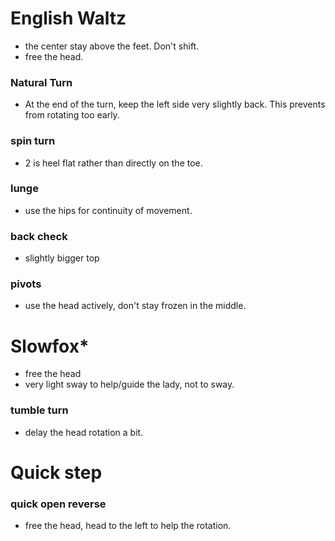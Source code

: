 # English Waltz

- the center stay above the feet. Don't shift.
- free the head.

### Natural Turn

- At the end of the turn, keep the left side very slightly back. This prevents from rotating too early.

### spin turn

- 2 is heel flat rather than directly on the toe.

### lunge

- use the hips for continuity of movement.

### back check

- slightly bigger top

### pivots

- use the head actively, don't stay frozen in the middle.

# Slowfox*
- free the head
- very light sway to help/guide the lady, not to sway.

### tumble turn

- delay the head rotation a bit.

# Quick step

### quick open reverse

- free the head, head to the left to help the rotation.